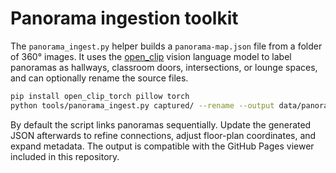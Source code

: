 # Panorama ingestion toolkit

The `panorama_ingest.py` helper builds a `panorama-map.json` file from a folder of
360° images. It uses the [open_clip](https://github.com/mlfoundations/open_clip) vision
language model to label panoramas as hallways, classroom doors, intersections, or lounge
spaces, and can optionally rename the source files.

```bash
pip install open_clip_torch pillow torch
python tools/panorama_ingest.py captured/ --rename --output data/panorama-map.json
```

By default the script links panoramas sequentially. Update the generated JSON afterwards
to refine connections, adjust floor-plan coordinates, and expand metadata. The output is
compatible with the GitHub Pages viewer included in this repository.
